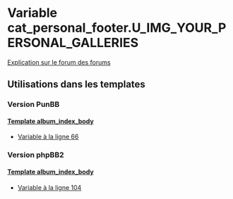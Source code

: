 # Variable cat_personal_footer.U_IMG_YOUR_PERSONAL_GALLERIES
[Explication sur le forum des forums](http://forum.forumactif.com/t294113-listing-des-variables#cat_personal_footer.U_IMG_YOUR_PERSONAL_GALLERIES)

## Utilisations dans les templates

### Version PunBB

#### [Template album_index_body](punbb/album_index_body.md)
* [Variable à la ligne 66](../punbb/album_index_body.tpl#L66)

### Version phpBB2

#### [Template album_index_body](subsilver/album_index_body.md)
* [Variable à la ligne 104](../subsilver/album_index_body.tpl#L104)